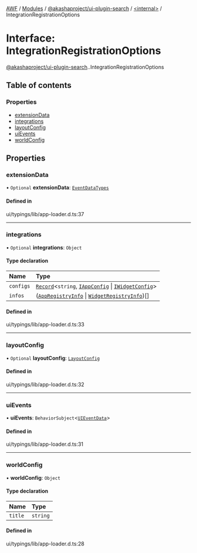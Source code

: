 [AWF](../README.md) / [Modules](../modules.md) / [@akashaproject/ui-plugin-search](../modules/akashaproject_ui_plugin_search.md) / [<internal\>](../modules/akashaproject_ui_plugin_search._internal_.md) / IntegrationRegistrationOptions

# Interface: IntegrationRegistrationOptions

[@akashaproject/ui-plugin-search](../modules/akashaproject_ui_plugin_search.md).[<internal>](../modules/akashaproject_ui_plugin_search._internal_.md).IntegrationRegistrationOptions

## Table of contents

### Properties

- [extensionData](akashaproject_ui_plugin_search._internal_.IntegrationRegistrationOptions.md#extensiondata)
- [integrations](akashaproject_ui_plugin_search._internal_.IntegrationRegistrationOptions.md#integrations)
- [layoutConfig](akashaproject_ui_plugin_search._internal_.IntegrationRegistrationOptions.md#layoutconfig)
- [uiEvents](akashaproject_ui_plugin_search._internal_.IntegrationRegistrationOptions.md#uievents)
- [worldConfig](akashaproject_ui_plugin_search._internal_.IntegrationRegistrationOptions.md#worldconfig)

## Properties

### extensionData

• `Optional` **extensionData**: [`EventDataTypes`](../modules/akashaproject_ui_plugin_search._internal_.md#eventdatatypes)

#### Defined in

ui/typings/lib/app-loader.d.ts:37

___

### integrations

• `Optional` **integrations**: `Object`

#### Type declaration

| Name | Type |
| :------ | :------ |
| `configs` | [`Record`](../modules/akashaproject_ui_plugin_search._internal_.md#record)<`string`, [`IAppConfig`](akashaproject_ui_plugin_search._internal_.IAppConfig.md) \| [`IWidgetConfig`](akashaproject_ui_plugin_search._internal_.IWidgetConfig.md)\> |
| `infos` | ([`AppRegistryInfo`](akashaproject_ui_plugin_search._internal_.AppRegistryInfo.md) \| [`WidgetRegistryInfo`](akashaproject_ui_plugin_search._internal_.WidgetRegistryInfo.md))[] |

#### Defined in

ui/typings/lib/app-loader.d.ts:33

___

### layoutConfig

• `Optional` **layoutConfig**: [`LayoutConfig`](akashaproject_ui_plugin_search._internal_.LayoutConfig.md)

#### Defined in

ui/typings/lib/app-loader.d.ts:32

___

### uiEvents

• **uiEvents**: `BehaviorSubject`<[`UIEventData`](akashaproject_ui_plugin_search._internal_.UIEventData.md)\>

#### Defined in

ui/typings/lib/app-loader.d.ts:31

___

### worldConfig

• **worldConfig**: `Object`

#### Type declaration

| Name | Type |
| :------ | :------ |
| `title` | `string` |

#### Defined in

ui/typings/lib/app-loader.d.ts:28
